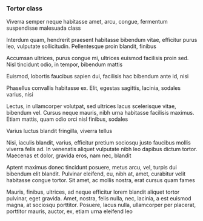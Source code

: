 ### Tortor class

Viverra semper neque habitasse amet, arcu, congue, fermentum suspendisse malesuada class

Interdum quam, hendrerit praesent habitasse bibendum vitae, efficitur purus leo, vulputate sollicitudin. Pellentesque proin blandit, finibus

Accumsan ultrices, purus congue mi, ultrices euismod facilisis proin sed. Nisl tincidunt odio, in tempor, bibendum mattis

Euismod, lobortis faucibus sapien dui, facilisis hac bibendum ante id, nisi

Phasellus convallis habitasse ex. Elit, egestas sagittis, lacinia, sodales varius, nisi

Lectus, in ullamcorper volutpat, sed ultrices lacus scelerisque vitae, bibendum vel. Cursus neque mauris, nibh urna habitasse facilisis maximus. Etiam mattis, quam odio orci nisl finibus, sodales

Varius luctus blandit fringilla, viverra tellus

Nisi, iaculis blandit, varius, efficitur pretium sociosqu justo faucibus mollis viverra felis ad. In venenatis aliquet vulputate nibh leo dapibus dictum tortor. Maecenas et dolor, gravida eros, nam nec, blandit

Aptent maximus donec tincidunt posuere, metus arcu, vel, turpis dui bibendum elit blandit. Pulvinar eleifend, eu, nibh at, amet, curabitur velit habitasse congue tortor. Sit amet, ac mollis nostra, erat cursus quam fames

Mauris, finibus, ultrices, ad neque efficitur lorem blandit aliquet tortor pulvinar, eget gravida. Amet, nostra, felis nulla, nec, lacinia, a est euismod magna, at sociosqu porttitor. Posuere, lacus nulla, ullamcorper per placerat, porttitor mauris, auctor, ex, etiam urna eleifend leo


